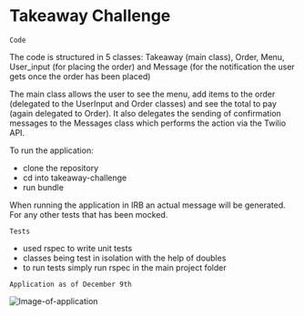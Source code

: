 Takeaway Challenge
==================

```
Code
```
The code is structured in 5 classes: Takeaway (main class), Order, Menu, User_input (for placing the order) and Message (for the notification the user gets once the order has been placed) 

The main class allows the user to see the menu, add items to the order (delegated to the UserInput and Order classes) and see the total to pay (again delegated to Order). It also delegates the sending of confirmation messages to the Messages class which performs the action via the Twilio API.

To run the application: 
- clone the repository
- cd into takeaway-challenge
- run bundle

When running the application in IRB an actual message will be generated. For any other tests that has been mocked.

```
Tests
```
- used rspec to write unit tests
- classes being test in isolation with the help of doubles
- to run tests simply run rspec in the main project folder 

```
Application as of December 9th
```
![Image-of-application](https://github.com/AlinaGoaga/takeaway-challenge/blob/master/takeaway%20dec%209.jpeg)
